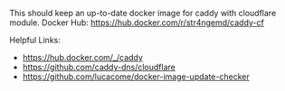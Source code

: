 This should keep an up-to-date docker image for caddy with cloudflare module.
Docker Hub: https://hub.docker.com/r/str4ngemd/caddy-cf

Helpful Links:
 - https://hub.docker.com/_/caddy
 - https://github.com/caddy-dns/cloudflare
 - https://github.com/lucacome/docker-image-update-checker
